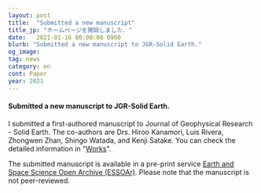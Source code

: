 ```yaml
---
layout: post
title:  "Submitted a new manuscript"
title_jp: "ホームページを開設しました．"
date:   2021-01-16 00:00:00 0900
blurb: "Submitted a new manuscript to JGR-Solid Earth."
og_image:
tag: news
category: en
cont: Paper
year: 2021
---
```


#### **Submitted a new manuscript to JGR-Solid Earth.**

I submitted a first-authored manuscript to Journal of Geophysical Research - Solid Earth.
The co-authors are Drs. Hiroo Kanamori, Luis Rivera, Zhongwen Zhan, Shingo Watada, and Kenji Satake.
You can check the detailed information in "[Works](https://osm3dan.github.io/en/publications)".

The submitted manuscript is available in a pre-print service [Earth and Space Science Open Archive (ESSOAr)](https://www.essoar.org/doi/10.1002/essoar.10505947.1). Please note that the manuscript is not peer-reviewed.
